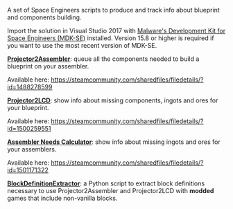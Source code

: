 A set of Space Engineers scripts to produce and track info about blueprint and components building.

Import the solution in Visual Studio 2017 with [Malware's Development Kit for Space Engineers (MDK-SE)](https://github.com/malware-dev/MDK-SE) installed. Version 15.8 or higher is required if you want to use the most recent version of MDK-SE.

[**Projector2Assembler**](ProjectorResourceBuilder): queue all the components needed to build a blueprint on your assembler.

Available here: https://steamcommunity.com/sharedfiles/filedetails/?id=1488278599

[**Projector2LCD**](Projector2LCD): show info about missing components, ingots and ores for your blueprint.

Available here: https://steamcommunity.com/sharedfiles/filedetails/?id=1500259551

[**Assembler Needs Calculator**](Assembler%20Needs%20Calculator): show info about missing ingots and ores for your assemblers.

Available here: https://steamcommunity.com/sharedfiles/filedetails/?id=1501171322

[**BlockDefinitionExtractor**](BlockDefinitionExtractor): a Python script to extract block definitions necessary to use Projector2Assembler and Projector2LCD with **modded** games that include non-vanilla blocks.
